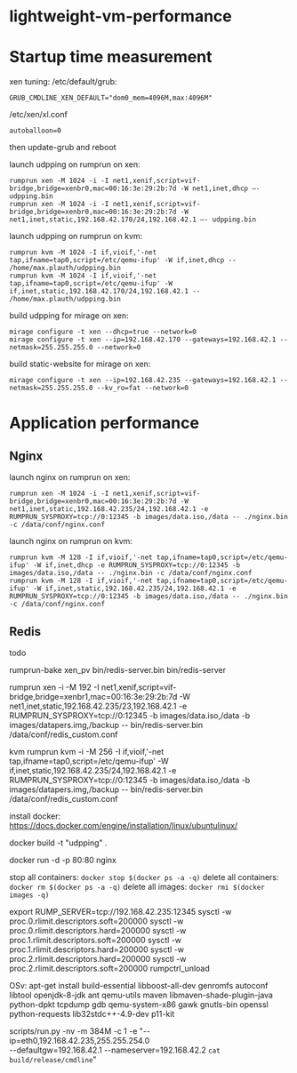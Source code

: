 # lightweight-vm-performance

Startup time measurement
========================

xen tuning:
/etc/default/grub:
```
GRUB_CMDLINE_XEN_DEFAULT="dom0_mem=4096M,max:4096M"
```
/etc/xen/xl.conf
```
autoballoon=0
```
then update-grub and reboot


launch udpping on rumprun on xen:
```
rumprun xen -M 1024 -i -I net1,xenif,script=vif-bridge,bridge=xenbr0,mac=00:16:3e:29:2b:7d -W net1,inet,dhcp —- udpping.bin
rumprun xen -M 1024 -i -I net1,xenif,script=vif-bridge,bridge=xenbr0,mac=00:16:3e:29:2b:7d -W net1,inet,static,192.168.42.170/24,192.168.42.1 —- udpping.bin
```

launch udpping on rumprun on kvm:
```
rumprun kvm -M 1024 -I if,vioif,'-net tap,ifname=tap0,script=/etc/qemu-ifup' -W if,inet,dhcp -- /home/max.plauth/udpping.bin
rumprun kvm -M 1024 -I if,vioif,'-net tap,ifname=tap0,script=/etc/qemu-ifup' -W if,inet,static,192.168.42.170/24,192.168.42.1 -- /home/max.plauth/udpping.bin
```

build udpping for mirage on xen:
```
mirage configure -t xen --dhcp=true --network=0
mirage configure -t xen --ip=192.168.42.170 --gateways=192.168.42.1 --netmask=255.255.255.0 --network=0
```

build static-website for mirage on xen:
```
mirage configure -t xen --ip=192.168.42.235 --gateways=192.168.42.1 --netmask=255.255.255.0 --kv_ro=fat --network=0
```


Application performance
=======================

Nginx
-----
launch nginx on rumprun on xen:
```
rumprun xen -M 1024 -i -I net1,xenif,script=vif-bridge,bridge=xenbr0,mac=00:16:3e:29:2b:7d -W net1,inet,static,192.168.42.235/24,192.168.42.1 -e RUMPRUN_SYSPROXY=tcp://0:12345 -b images/data.iso,/data -- ./nginx.bin -c /data/conf/nginx.conf
```

launch nginx on rumprun on kvm:
```
rumprun kvm -M 128 -I if,vioif,'-net tap,ifname=tap0,script=/etc/qemu-ifup' -W if,inet,dhcp -e RUMPRUN_SYSPROXY=tcp://0:12345 -b images/data.iso,/data -- ./nginx.bin -c /data/conf/nginx.conf
rumprun kvm -M 128 -I if,vioif,'-net tap,ifname=tap0,script=/etc/qemu-ifup' -W if,inet,static,192.168.42.235/24,192.168.42.1 -e RUMPRUN_SYSPROXY=tcp://0:12345 -b images/data.iso,/data -- ./nginx.bin -c /data/conf/nginx.conf
```

Redis
-----
todo

rumprun-bake xen_pv bin/redis-server.bin bin/redis-server

rumprun xen -i -M 192 -I net1,xenif,script=vif-bridge,bridge=xenbr1,mac=00:16:3e:29:2b:7d -W net1,inet,static,192.168.42.235/23,192.168.42.1 -e RUMPRUN_SYSPROXY=tcp://0:12345 -b images/data.iso,/data -b images/datapers.img,/backup -- bin/redis-server.bin /data/conf/redis_custom.conf

kvm
rumprun kvm -i -M 256 -I if,vioif,'-net tap,ifname=tap0,script=/etc/qemu-ifup' -W if,inet,static,192.168.42.235/24,192.168.42.1 -e RUMPRUN_SYSPROXY=tcp://0:12345 -b images/data.iso,/data -b images/datapers.img,/backup -- bin/redis-server.bin /data/conf/redis_custom.conf

install docker:
https://docs.docker.com/engine/installation/linux/ubuntulinux/

docker build -t "udpping" .

docker run -d -p 80:80 nginx

stop all containers:
```docker stop $(docker ps -a -q)```
delete all containers:
```docker rm $(docker ps -a -q)```
delete all images:
```docker rmi $(docker images -q)```


export RUMP_SERVER=tcp://192.168.42.235:12345
sysctl -w proc.0.rlimit.descriptors.soft=200000
sysctl -w proc.0.rlimit.descriptors.hard=200000
sysctl -w proc.1.rlimit.descriptors.soft=200000
sysctl -w proc.1.rlimit.descriptors.hard=200000
sysctl -w proc.2.rlimit.descriptors.hard=200000
sysctl -w proc.2.rlimit.descriptors.soft=200000
rumpctrl_unload



OSv:
apt-get install build-essential libboost-all-dev genromfs autoconf libtool openjdk-8-jdk ant qemu-utils maven libmaven-shade-plugin-java python-dpkt tcpdump gdb qemu-system-x86 gawk gnutls-bin openssl python-requests lib32stdc++-4.9-dev p11-kit

scripts/run.py -nv -m 384M -c 1 -e "--ip=eth0,192.168.42.235,255.255.254.0 \
--defaultgw=192.168.42.1 --nameserver=192.168.42.2 `cat build/release/cmdline`"

